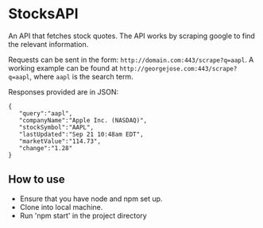 # StocksAPI
An API that fetches stock quotes. The API works by scraping google to find the relevant information. 

Requests can be sent in the form: `http://domain.com:443/scrape?q=aapl`. A working example can be found at `http://georgejose.com:443/scrape?q=aapl`, where `aapl` is the search term. 

Responses provided are in JSON: 
```
{
   "query":"aapl",
   "companyName":"Apple Inc. (NASDAQ)",
   "stockSymbol":"AAPL",
   "lastUpdated":"Sep 21 10:48am EDT",
   "marketValue":"114.73",
   "change":"1.28"
}
```



## How to use
- Ensure that you have node and npm set up. 
- Clone into local machine. 
- Run 'npm start' in the project directory

